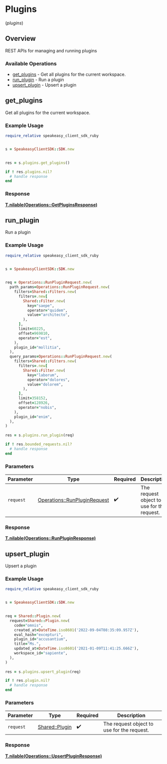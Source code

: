 # Plugins
(*plugins*)

## Overview

REST APIs for managing and running plugins

### Available Operations

* [get_plugins](#get_plugins) - Get all plugins for the current workspace.
* [run_plugin](#run_plugin) - Run a plugin
* [upsert_plugin](#upsert_plugin) - Upsert a plugin

## get_plugins

Get all plugins for the current workspace.

### Example Usage

```ruby
require_relative speakeasy_client_sdk_ruby


s = SpeakeasyClientSDK::SDK.new

    
res = s.plugins.get_plugins()

if ! res.plugins.nil?
  # handle response
end

```


### Response

**[T.nilable(Operations::GetPluginsResponse)](../../models/operations/getpluginsresponse.md)**


## run_plugin

Run a plugin

### Example Usage

```ruby
require_relative speakeasy_client_sdk_ruby


s = SpeakeasyClientSDK::SDK.new

   
req = Operations::RunPluginRequest.new(
  path_params=Operations::RunPluginRequest.new(
    filters=Shared::Filters.new(
      filters=.new[
        Shared::Filter.new(
          key="saepe",
          operator="quidem",
          value="architecto",
        ),
      ],
      limit=60225,
      offset=969810,
      operator="est",
    ),
    plugin_id="mollitia",
  ),
  query_params=Operations::RunPluginRequest.new(
    filters=Shared::Filters.new(
      filters=.new[
        Shared::Filter.new(
          key="laborum",
          operator="dolores",
          value="dolorem",
        ),
      ],
      limit=358152,
      offset=128926,
      operator="nobis",
    ),
    plugin_id="enim",
  ),
)
    
res = s.plugins.run_plugin(req)

if ! res.bounded_requests.nil?
  # handle response
end

```

### Parameters

| Parameter                                                                   | Type                                                                        | Required                                                                    | Description                                                                 |
| --------------------------------------------------------------------------- | --------------------------------------------------------------------------- | --------------------------------------------------------------------------- | --------------------------------------------------------------------------- |
| `request`                                                                   | [Operations::RunPluginRequest](../../models/operations/runpluginrequest.md) | :heavy_check_mark:                                                          | The request object to use for the request.                                  |


### Response

**[T.nilable(Operations::RunPluginResponse)](../../models/operations/runpluginresponse.md)**


## upsert_plugin

Upsert a plugin

### Example Usage

```ruby
require_relative speakeasy_client_sdk_ruby


s = SpeakeasyClientSDK::SDK.new

   
req = Shared::Plugin.new(
  request=Shared::Plugin.new(
    code="omnis",
    created_at=DateTime.iso8601('2022-09-04T08:35:09.957Z'),
    eval_hash="excepturi",
    plugin_id="accusantium",
    title="Ms.",
    updated_at=DateTime.iso8601('2021-01-09T11:41:25.666Z'),
    workspace_id="sapiente",
  ),
)
    
res = s.plugins.upsert_plugin(req)

if ! res.plugin.nil?
  # handle response
end

```

### Parameters

| Parameter                                       | Type                                            | Required                                        | Description                                     |
| ----------------------------------------------- | ----------------------------------------------- | ----------------------------------------------- | ----------------------------------------------- |
| `request`                                       | [Shared::Plugin](../../models/shared/plugin.md) | :heavy_check_mark:                              | The request object to use for the request.      |


### Response

**[T.nilable(Operations::UpsertPluginResponse)](../../models/operations/upsertpluginresponse.md)**


